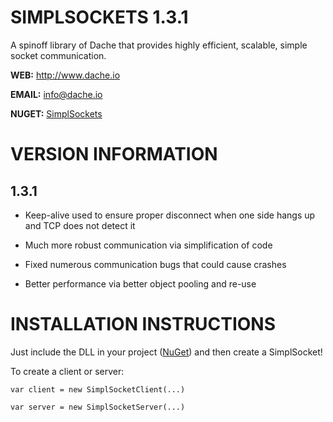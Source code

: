 SIMPLSOCKETS 1.3.1
===========


A spinoff library of Dache that provides highly efficient, scalable, simple socket communication.

**WEB:**   http://www.dache.io

**EMAIL:** [info@dache.io](mailto:info@dache.io)

**NUGET:** [SimplSockets](http://www.nuget.org/packages/SimplSockets)


VERSION INFORMATION
============================================


1.3.1
------------------


 - Keep-alive used to ensure proper disconnect when one side hangs up and TCP does not detect it


 - Much more robust communication via simplification of code


 - Fixed numerous communication bugs that could cause crashes


 - Better performance via better object pooling and re-use


INSTALLATION INSTRUCTIONS
============================================


Just include the DLL in your project ([NuGet](http://www.nuget.org/packages/SimplSockets)) and then create a SimplSocket!

To create a client or server:

`var client = new SimplSocketClient(...)`

`var server = new SimplSocketServer(...)`
